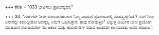 +++
title = "033 ಭಾವಿಸಲು ಪ್ರತಿಬಿಮ್ಬದಲಿ"

+++
33. "ಗುರುಗಳೇ ನೀವೇ ಬಿಂಬವಾಗಿರುವಾಗ ನಿಮ್ಮ ಎದುರಿಗೆ ಪ್ರತಿಬಿಂಬದಲ್ಲಿ ಮಹತ್ತ್ವದ್ದೇನಿದೆ ? ನನಗೆ ನೀವು ಏನೇನನ್ನು ಕಲಿಸಿದ್ದೀರೋ ಅವನ್ನೆಲ್ಲ ನಿಮಗೆ ಒಪ್ಪಿಸುತ್ತೇನೆ. ತಾವು ನೋಡುತ್ತಿರಿ" ಎನ್ನುತ್ತ ಅರ್ಜುನ ಬಾಣ ಪ್ರಯೋಗ ಮಾಡಿದಾಗ ನೋಡಿದವರಿಗೆ ನೆಲ ಆಕಾಶ ಮತ್ತು ಕುರುಸೇನೆಗಳ ನಡುವೆ ಅಂತರವೇ ಕಾಣದಂತಿತ್ತು ಅವನ ಶರಜಾಲ !